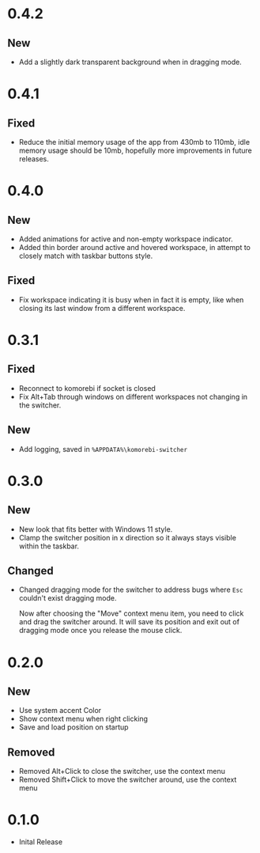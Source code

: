 # 0.4.2

## New

- Add a slightly dark transparent background when in dragging mode.

# 0.4.1

## Fixed

- Reduce the initial memory usage of the app from 430mb to 110mb, idle memory usage should be 10mb, hopefully more improvements in future releases.

# 0.4.0

## New

- Added animations for active and non-empty workspace indicator.
- Added thin border around active and hovered workspace, in attempt to closely match with taskbar buttons style.

## Fixed

- Fix workspace indicating it is busy when in fact it is empty, like when closing its last window from a different workspace.

# 0.3.1

## Fixed

- Reconnect to komorebi if socket is closed
- Fix Alt+Tab through windows on different workspaces not changing in the switcher.

## New

- Add logging, saved in `%APPDATA%\komorebi-switcher`

# 0.3.0

## New

- New look that fits better with Windows 11 style.
- Clamp the switcher position in x direction so it always stays visible within the taskbar.

## Changed

- Changed dragging mode for the switcher to address bugs where `Esc` couldn't exist dragging mode.

  Now after choosing the "Move" context menu item, you need to click and drag the switcher around.
  It will save its position and exit out of dragging mode once you release the mouse click.

# 0.2.0

## New

- Use system accent Color
- Show context menu when right clicking
- Save and load position on startup

## Removed

- Removed Alt+Click to close the switcher, use the context menu
- Removed Shift+Click to move the switcher around, use the context menu

# 0.1.0

- Inital Release
